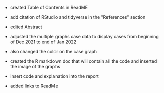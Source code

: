 -   created Table of Contents in ReadME

-   add citation of RStudio and tidyverse in the "References" section

-   edited Abstract

-   adjusted the multiple graphs case data to display cases from beginning of Dec 2021 to end of Jan 2022

-   also changed the color on the case graph 

-   created the R markdown doc that will contain all the code and inserted the image of the graphs

-   insert code and explanation into the report

-   added links to ReadMe
